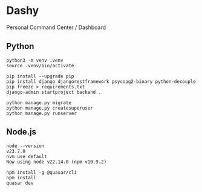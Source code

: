 # Dashy

Personal Command Center / Dashboard

## Python

```
python3 -m venv .venv
source .venv/bin/activate

pip install --upgrade pip
pip install django djangorestframework psycopg2-binary python-decouple
pip freeze > requirements.txt
django-admin startproject backend .

python manage.py migrate
python manage.py createsuperuser
python manage.py runserver
```

## Node.js

```
node --version
v23.7.0
nvm use default
Now using node v22.14.0 (npm v10.9.2)

npm install -g @quasar/cli
npm install
quasar dev
```
